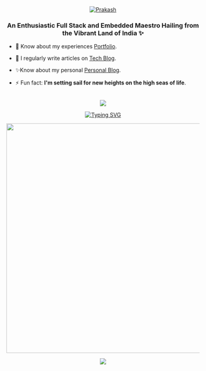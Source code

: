 <div id="header" align="center">
    <a href="https://prakashravichandran.com/">
<img src="./main.png" alt="Prakash">
  </a>
</div>

<h3 align="center">An Enthusiastic Full Stack and Embedded Maestro Hailing from the Vibrant Land of India ✨</h3>

- 📄 Know about my experiences [Portfolio](https://prakashravichandran.com/).

- 📝 I regularly write articles on [Tech Blog](https://blog-prakash.netlify.app/).

- ✨Know about my personal [Personal Blog](https://prakashdairies.netlify.app/).

- ⚡ Fun fact: **I'm setting sail for new heights on the high seas of life**.
<br><br>

<p align="center">
<div align="center"> <img src="https://profile-counter.glitch.me/PrakasRavichandran/count.svg?" /></div>
</p>

<p align="center">
<a href="https://git.io/typing-svg"><img src="https://readme-typing-svg.herokuapp.com?font=Fira+Code&pause=1000&color=00F70A&center=true&vCenter=true&width=435&lines=Design...Develop...Debug...Deploy..." alt="Typing SVG" /></a>
</p>

<p align="center"> <img width="600" src="https://spotify-recently-played-readme.vercel.app/api?user=31tjfsz43ir3hjz5gxrcsw7wiaxy&unique={1}" /></p>



<p align="center">
  <img src="https://capsule-render.vercel.app/api?type=waving&color=gradient&height=75&section=footer"/>
</p>


